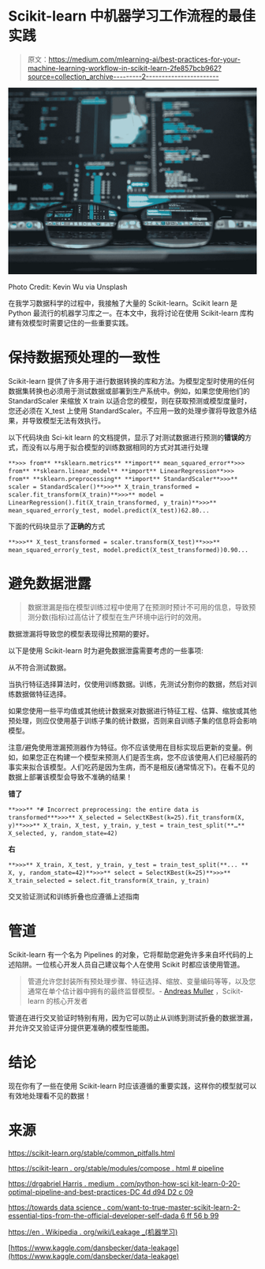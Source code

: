 # Scikit-learn 中机器学习工作流程的最佳实践

> 原文：<https://medium.com/mlearning-ai/best-practices-for-your-machine-learning-workflow-in-scikit-learn-2fe857bcb962?source=collection_archive---------2----------------------->

![](img/f38edb1eeefde644cf4faab960b558ca.png)

Photo Credit: Kevin Wu via Unsplash

在我学习数据科学的过程中，我接触了大量的 Scikit-learn。Scikit learn 是 Python 最流行的机器学习库之一。在本文中，我将讨论在使用 Scikit-learn 库构建有效模型时需要记住的一些重要实践。

# 保持数据预处理的一致性

Scikit-learn 提供了许多用于进行数据转换的库和方法。为模型定型时使用的任何数据集转换也必须用于测试数据或部署到生产系统中。例如，如果您使用他们的 StandardScaler 来缩放 X train 以适合您的模型，则在获取预测或模型度量时，您还必须在 X_test 上使用 StandardScaler。不应用一致的处理步骤将导致意外结果，并导致模型无法有效执行。

以下代码块由 Sci-kit learn 的文档提供，显示了对测试数据进行预测的**错误的**方式，而没有以与用于拟合模型的训练数据相同的方式对其进行处理

```
**>>> from** **sklearn.metrics** **import** mean_squared_error**>>> from** **sklearn.linear_model** **import** LinearRegression**>>> from** **sklearn.preprocessing** **import** StandardScaler**>>>** scaler = StandardScaler()**>>>** X_train_transformed = scaler.fit_transform(X_train)**>>>** model = LinearRegression().fit(X_train_transformed, y_train)**>>>** mean_squared_error(y_test, model.predict(X_test))62.80...
```

下面的代码块显示了**正确的**方式

```
**>>>** X_test_transformed = scaler.transform(X_test)**>>>** mean_squared_error(y_test, model.predict(X_test_transformed))0.90...
```

# 避免数据泄露

> 数据泄漏是指在模型训练过程中使用了在预测时预计不可用的信息，导致预测分数(指标)过高估计了模型在生产环境中运行时的效用。

数据泄漏将导致您的模型表现得比预期的要好。

以下是使用 Scikit-learn 时为避免数据泄露需要考虑的一些事项:

从不符合测试数据。

当执行特征选择算法时，仅使用训练数据。训练，先测试分割你的数据，然后对训练数据做特征选择。

如果您使用一些平均值或其他统计数据来对数据进行特征工程、估算、缩放或其他预处理，则应仅使用基于训练子集的统计数据，否则来自训练子集的信息将会影响模型。

注意/避免使用泄漏预测器作为特征。你不应该使用在目标实现后更新的变量。例如，如果您正在构建一个模型来预测人们是否生病，您不应该使用人们已经服药的事实来拟合该模型。人们吃药是因为生病，而不是相反(通常情况下)。在看不见的数据上部署该模型会导致不准确的结果！

**错了**

```
**>>>** *# Incorrect preprocessing: the entire data is transformed***>>>** X_selected = SelectKBest(k=25).fit_transform(X, y)**>>>** X_train, X_test, y_train, y_test = train_test_split(**…** X_selected, y, random_state=42)
```

**右**

```
**>>>** X_train, X_test, y_train, y_test = train_test_split(**... **    X, y, random_state=42)**>>>** select = SelectKBest(k=25)**>>>** X_train_selected = select.fit_transform(X_train, y_train)
```

交叉验证测试和训练折叠也应遵循上述指南

# **管道**

Scikit-learn 有一个名为 Pipelines 的对象，它将帮助您避免许多来自坏代码的上述陷阱。一位核心开发人员自己建议每个人在使用 Scikit 时都应该使用管道。

> 管道允许您封装所有预处理步骤、特征选择、缩放、变量编码等等，以及您通常在单个估计器中拥有的最终监督模型。- [Andreas Muller](https://datascience.columbia.edu/andreas-mueller) ，Scikit-learn 的核心开发者

管道在进行交叉验证时特别有用，因为它可以防止从训练到测试折叠的数据泄漏，并允许交叉验证评分提供更准确的模型性能图。

# 结论

现在你有了一些在使用 Scikit-learn 时应该遵循的重要实践，这样你的模型就可以有效地处理看不见的数据！

# 来源

https://scikit-learn.org/stable/common_pitfalls.html

[https://scikit-learn . org/stable/modules/compose . html # pipeline](https://scikit-learn.org/stable/modules/compose.html#pipeline)

[https://drgabriel Harris . medium . com/python-how-sci kit-learn-0-20-optimal-pipeline-and-best-practices-DC 4d d94 D2 c 09](https://drgabrielharris.medium.com/python-how-scikit-learn-0-20-optimal-pipeline-and-best-practices-dc4dd94d2c09)

[https://towards data science . com/want-to-true-master-scikit-learn-2-essential-tips-from-the-official-developer-self-dada 6 ff 56 b 99](https://towardsdatascience.com/want-to-truly-master-scikit-learn-2-essential-tips-from-the-official-developer-himself-dada6ff56b99)

[https://en . Wikipedia . org/wiki/Leakage _(机器学习)](https://en.wikipedia.org/wiki/Leakage_(machine_learning))

[https://www.kaggle.com/dansbecker/data-leakage](https://www.kaggle.com/dansbecker/data-leakage)
